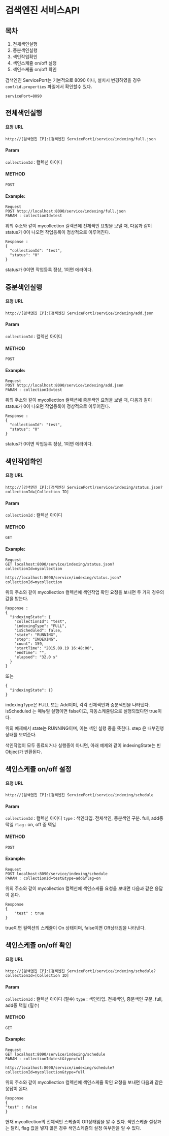 검색엔진 서비스API
==============

목차
---
1. 전체색인실행
2. 증분색인실행
3. 색인작업확인
4. 색인스케쥴 on/off 설정
5. 색인스케쥴 on/off 확인


검색엔진 ServicePort는 기본적으로 8090 이나, 설치시 변경하였을 경우 `conf/id.properties` 파일에서 확인할수 있다.
```
servicePort=8090
```

전체색인실행
---------

#### 요청 URL

	http://[검색엔진 IP]:[검색엔진 ServicePort]/service/indexing/full.json

#### Param

`collectionId` : 컬렉션 아이디

#### METHOD

`POST`

#### Example:

    Request
    POST http://localhost:8090/service/indexing/full.json
    PARAM : collectionId=test

위의 주소와 같이 mycollection 컬렉션에 전체색인 요청을 보낼 때, 다음과 같이 status가 0이 나오면 작업등록이 정상적으로 이루어진다.

	Response :
    {
      "collectionId": "test",
      "status": "0"
    }

status가 0이면 작업등록 정상, 1이면 에러이다.

증분색인실행
---------

#### 요청 URL

	http://[검색엔진 IP]:[검색엔진 ServicePort]/service/indexing/add.json

#### Param

`collectionId` : 컬렉션 아이디

#### METHOD

`POST`

#### Example:

    Request
    POST http://localhost:8090/service/indexing/add.json
    PARAM : collectionId=test

위의 주소와 같이 mycollection 컬렉션에 증분색인 요청을 보낼 때, 다음과 같이 status가 0이 나오면 작업등록이 정상적으로 이루어진다.

	Response :
    {
      "collectionId": "test",
      "status": "0"
    }

status가 0이면 작업등록 정상, 1이면 에러이다.

색인작업확인
---------

#### 요청 URL

	http://[검색엔진 IP]:[검색엔진 ServicePort]/service/indexing/status.json?collectionId=[Collection ID]

#### Param

`collectionId` : 컬렉션 아이디

#### METHOD

`GET`

#### Example:

    Request
    GET localhost:8090/service/indexing/status.json?collectionId=mycollection

    http://localhost:8090/service/indexing/status.json?collectionId=mycollection

위의 주소와 같이 mycollection 컬렉션에 색인작업 확인 요청을 보내면 두 가지 경우의 값을 받는다.

    Response :
    {
      "indexingState": {
        "collectionId": "test",
        "indexingType": "FULL",
        "isScheduled": false,
        "state": "RUNNING",
        "step": "INDEXING",
        "count": 159,
        "startTime": "2015.09.19 16:48:00",
        "endTime": "",
        "elapsed": "32.0 s"
      }
    }

또는

    {
      "indexingState": {}
    }

indexingType은 FULL 또는 Add이며, 각각 전체색인과 증분색인을 나타낸다. isScheduled 는 매뉴얼 실행이면 false이고, 자동스케쥴링으로 실행되었다면 true이다.

위의 예제에서 state는 RUNNING이며, 이는 색인 실행 중을 뜻한다. step 은 내부진행상태를 보여준다.

색인작업이 모두 종료되거나 실행중이 아니면, 아래 예제와 같이 indexingState는 빈 Object가 반환된다.

색인스케쥴 on/off 설정
---------

#### 요청 URL

	http://[검색엔진 IP]:[검색엔진 ServicePort]/service/indexing/schedule

#### Param

`collectionId` : 컬렉션 아이디
`type` : 색인타입. 전체색인, 증분색인 구분. full, add중 택일
`flag` : on, off 중 택일

#### METHOD

`POST`

#### Example:

    Request
    POST localhost:8090/service/indexing/schedule
    PARAM : collectionId=test&type=add&flag=on

위의 주소와 같이 mycollection 컬렉션에 색인스케쥴 요청을 보내면 다음과 같은 응답이 온다.

    Response
    {
        "test" : true
    }

true이면 컬렉션의 스케쥴이 On 상태이며, false이면 Off상태임을 나타낸다.

색인스케쥴 on/off 확인
---------

#### 요청 URL

	http://[검색엔진 IP]:[검색엔진 ServicePort]/service/indexing/schedule?collectionId=[Collection ID]

#### Param

`collectionId` : 컬렉션 아이디 (필수)
`type` : 색인타입. 전체색인, 증분색인 구분. full, add중 택일 (필수)

#### METHOD

`GET`

#### Example:

    Request
    GET localhost:8090/service/indexing/schedule
    PARAM : collectionId=test&type=full

    http://localhost:8090/service/indexing/schedule?collectionId=mycollection&type=full

위의 주소와 같이 mycollection 컬렉션에 색인스케쥴 확인 요청을 보내면 다음과 같은 응답이 온다.

    Response
	{
	"test" : false
	}

현재 mycollection의 전체색인 스케쥴이 Off상태임을 알 수 있다. 색인스케쥴 설정과는 달리, flag 값을 넣지 않은 경우 색인스케쥴의 설정 여부만을 알 수 있다.